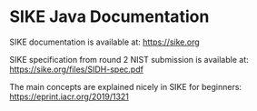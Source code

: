 # SIKE Java Documentation

SIKE documentation is available at: https://sike.org

SIKE specification from round 2 NIST submission is available at: https://sike.org/files/SIDH-spec.pdf

The main concepts are explained nicely in SIKE for beginners: https://eprint.iacr.org/2019/1321
